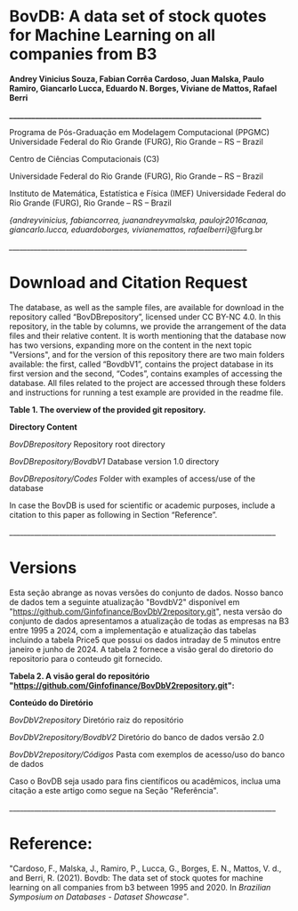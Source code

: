 ﻿
# **BovDB: A data set of stock quotes for Machine Learning on all companies from B3**

**Andrey Vinicius Souza, Fabian Corrêa Cardoso, Juan Malska, Paulo Ramiro, Giancarlo Lucca, Eduardo N. Borges, Viviane de Mattos, Rafael Berri**

**\_\_\_\_\_\_\_\_\_\_\_\_\_\_\_\_\_\_\_\_\_\_\_\_\_\_\_\_\_\_\_\_\_\_\_\_\_\_\_\_\_\_\_\_\_\_\_\_\_\_\_\_\_\_\_\_\_\_\_\_\_\_\_\_\_\_\_\_**

Programa de Pós-Graduação em Modelagem Computacional (PPGMC) Universidade Federal do Rio Grande (FURG), Rio Grande – RS – Brazil

Centro de Ciências Computacionais (C3)

Universidade Federal do Rio Grande (FURG), Rio Grande – RS – Brazil

Instituto de Matemática, Estatística e Física (IMEF) Universidade Federal do Rio Grande (FURG), Rio Grande – RS – Brazil

*{*andreyvinicius, fabiancorrea, juanandreyvmalska, paulojr2016canaa, giancarlo.lucca, eduardoborges, vivianemattos, rafaelberri*}*@furg.br

*\_\_\_\_\_\_\_\_\_\_\_\_\_\_\_\_\_\_\_\_\_\_\_\_\_\_\_\_\_\_\_\_\_\_\_\_\_\_\_\_\_\_\_\_\_\_\_\_\_\_\_\_\_\_\_\_\_\_\_\_\_\_\_\_\_\_\_*
# **Download and Citation Request**
The database, as well as the sample files, are available for download in the repository called “BovDBrepository”, licensed under CC BY-NC 4.0. In this repository, in the table by columns, we provide the arrangement of the data files and their relative content. It is worth mentioning that the database now has two versions, expanding more on the content in the next topic "Versions", and for the version of this repository there are two main folders available: the first, called “BovdbV1”, contains the project database in its first version and the second, “Codes”, contains examples of accessing the database. All files related to the project are accessed through these folders and instructions for running a test example are provided in the readme file.

**Table 1. The overview of the provided git repository.**

**Directory	Content**

*BovDBrepository*	Repository root directory

*BovDBrepository/BovdbV1*	Database version 1.0 directory

*BovDBrepository/Codes*	Folder with examples of access/use of the database

In case the BovDB is used for scientific or academic purposes, include a citation to this paper as following in Section “Reference”.

\_\_\_\_\_\_\_\_\_\_\_\_\_\_\_\_\_\_\_\_\_\_\_\_\_\_\_\_\_\_\_\_\_\_\_\_\_\_\_\_\_\_\_\_\_\_\_\_\_\_\_\_\_\_\_\_\_\_\_\_\_\_\_\_\_\_\_\_\_\_\_\_\_\_\_

# **Versions**
Esta seção abrange as novas versões do conjunto de dados. Nosso banco de dados tem a seguinte atualização "BovdbV2" disponível em "https://github.com/Ginfofinance/BovDbV2repository.git", nesta versão do conjunto de dados apresentamos a atualização de todas as empresas na B3 entre 1995 a 2024, com a implementação e atualização das tabelas incluindo a tabela Price5 que possui os dados intraday de 5 minutos entre janeiro e junho de 2024. A tabela 2 fornece a visão geral do diretorio do repositorio para o conteudo git fornecido.

**Tabela 2. A visão geral do repositório "https://github.com/Ginfofinance/BovDbV2repository.git":**

**Conteúdo do Diretório**

*BovDbV2repository* Diretório raiz do repositório

*BovDbV2repository/BovdbV2* Diretório do banco de dados versão 2.0

*BovDbV2repository/Códigos* Pasta com exemplos de acesso/uso do banco de dados

Caso o BovDB seja usado para fins científicos ou acadêmicos, inclua uma citação a este artigo como segue na Seção "Referência".

\_\_\_\_\_\_\_\_\_\_\_\_\_\_\_\_\_\_\_\_\_\_\_\_\_\_\_\_\_\_\_\_\_\_\_\_\_\_\_\_\_\_\_\_\_\_\_\_\_\_\_\_\_\_\_\_\_\_\_\_\_\_\_\_\_\_\_\_\_\_\_\_\_\_\_
# **Reference:**
"Cardoso, F., Malska, J., Ramiro, P., Lucca, G., Borges, E. N., Mattos, V. d., and Berri, R. (2021). Bovdb: The data set of stock quotes for machine learning on all companies from b3 between 1995 and 2020. In *Brazilian Symposium on Databases - Dataset Showcase"*.  

